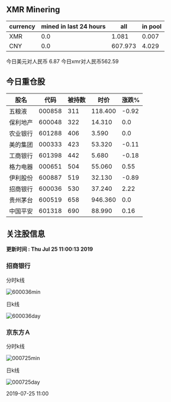 ## XMR Minering

|currency|mined in last 24 hours|all|in pool|
|---|---|---|---|
|XMR|0.0|1.081|0.007|
|CNY|0.0|607.973|4.029|

今日美元对人民币 6.87	今日xmr对人民币562.59


## 今日重仓股 

|股名|代码|被持数|时价|涨跌%|
|---|---|---|---|---|
|五粮液|000858|311|118.400|-0.92|
|保利地产|600048|322|14.310|0.0|
|农业银行|601288|406|3.590|0.0|
|美的集团|000333|423|53.320|-0.11|
|工商银行|601398|442|5.680|-0.18|
|格力电器|000651|504|55.060|0.55|
|伊利股份|600887|519|32.130|-0.89|
|招商银行|600036|530|37.240|2.22|
|贵州茅台|600519|658|946.360|0.0|
|中国平安|601318|690|88.990|0.16|

## 关注股信息
**更新时间 : Thu Jul 25 11:00:13 2019**
### 招商银行 
分时k线

![600036min](http://image.sinajs.cn/newchart/min/n/sh600036.gif)

日k线

![600036day](http://image.sinajs.cn/newchart/daily/n/sh600036.gif)

### 京东方Ａ 
分时k线

![000725min](http://image.sinajs.cn/newchart/min/n/sz000725.gif)

日k线

![000725day](http://image.sinajs.cn/newchart/daily/n/sz000725.gif)

2019-07-25 11:00